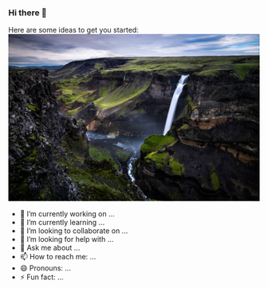 ### Hi there 👋


Here are some ideas to get you started:
![alt text](https://github.com/alyssa-rose/alyssa-rose/blob/Master/Waterfall.jpg?raw=true)
- 🔭 I’m currently working on ...
- 🌱 I’m currently learning ...
- 👯 I’m looking to collaborate on ...
- 🤔 I’m looking for help with ...
- 💬 Ask me about ...
- 📫 How to reach me: ...
- 😄 Pronouns: ...
- ⚡ Fun fact: ...

